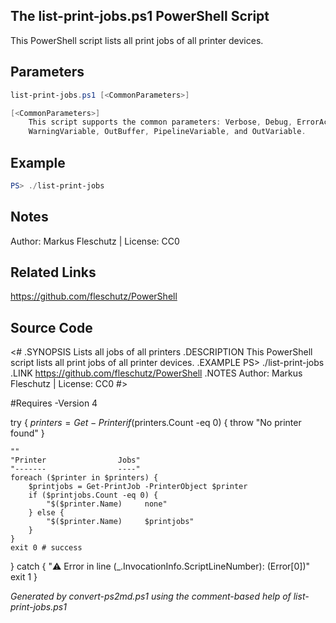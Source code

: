 ## The list-print-jobs.ps1 PowerShell Script

This PowerShell script lists all print jobs of all printer devices.

## Parameters
```powershell
list-print-jobs.ps1 [<CommonParameters>]

[<CommonParameters>]
    This script supports the common parameters: Verbose, Debug, ErrorAction, ErrorVariable, WarningAction, 
    WarningVariable, OutBuffer, PipelineVariable, and OutVariable.
```

## Example
```powershell
PS> ./list-print-jobs

```

## Notes
Author: Markus Fleschutz | License: CC0

## Related Links
https://github.com/fleschutz/PowerShell

## Source Code
<#
.SYNOPSIS
	Lists all jobs of all printers
.DESCRIPTION
	This PowerShell script lists all print jobs of all printer devices.
.EXAMPLE
	PS> ./list-print-jobs
.LINK
	https://github.com/fleschutz/PowerShell
.NOTES
	Author: Markus Fleschutz | License: CC0
#>

#Requires -Version 4

try {
	$printers = Get-Printer
	if ($printers.Count -eq 0) { throw "No printer found" }

	""
	"Printer                Jobs"
	"-------                ----"
	foreach ($printer in $printers) {
		$printjobs = Get-PrintJob -PrinterObject $printer
		if ($printjobs.Count -eq 0) {
			"$($printer.Name)     none"
		} else {
			"$($printer.Name)     $printjobs"
		}
	}
	exit 0 # success
} catch {
	"⚠️ Error in line $($_.InvocationInfo.ScriptLineNumber): $($Error[0])"
	exit 1
}

*Generated by convert-ps2md.ps1 using the comment-based help of list-print-jobs.ps1*
